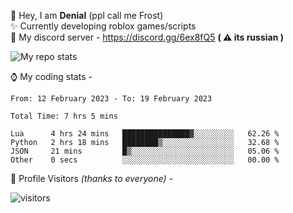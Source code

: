 🤚 Hey, I am **Denial** (ppl call me Frost)  
✨ Currently developing roblox games/scripts  
💎  My discord server - https://discord.gg/6ex8fQ5 **( ⚠ its russian )**  

<img alt="My repo stats" src="https://github-readme-stats.vercel.app/api?username=FrostX-Official&show_icons=true&theme=radical">

⌚ My coding stats -

<!--START_SECTION:waka-->

```text
From: 12 February 2023 - To: 19 February 2023

Total Time: 7 hrs 5 mins

Lua      4 hrs 24 mins   ███████████████▓░░░░░░░░░   62.26 %
Python   2 hrs 18 mins   ████████▒░░░░░░░░░░░░░░░░   32.68 %
JSON     21 mins         █▒░░░░░░░░░░░░░░░░░░░░░░░   05.06 %
Other    0 secs          ░░░░░░░░░░░░░░░░░░░░░░░░░   00.00 %
```

<!--END_SECTION:waka-->

🧥 Profile Visitors *(thanks to everyone)* -  
  
![visitors](https://visitor-badge.glitch.me/badge?page_id=FrostX-Official.FrostX-Official)
